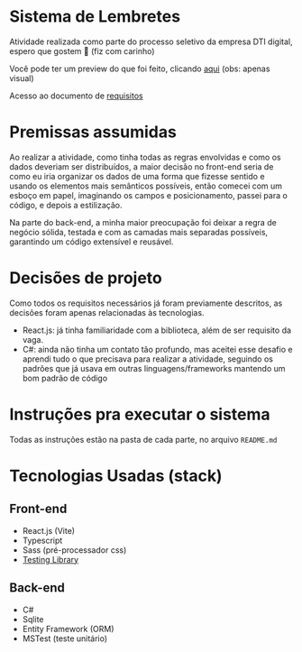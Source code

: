 # Sistema de Lembretes
Atividade realizada como parte do processo seletivo da empresa DTI digital, espero que gostem 💓 (fiz com carinho)

Você pode ter um preview do que foi feito, clicando [aqui](https://dti-lembretes.vercel.app/) (obs: apenas visual)

Acesso ao documento de [requisitos](https://communication-assets.gupy.io/production/companies/36469/emails/1707343109117/communication-assets-025cd070-c604-11ee-ab61-e34adf9101b6/1.0_-_teste_dti_-_dev_estgio_c_e_react.pdf)

# Premissas assumidas
Ao realizar a atividade, como tinha todas as regras envolvidas e como os dados deveriam ser distribuídos, a maior decisão no front-end seria de como eu iria organizar os dados de uma forma que fizesse sentido e usando os elementos mais semânticos possíveis, então comecei com um esboço em papel, imaginando os campos e posicionamento, passei para o código, e depois a estilização.

Na parte do back-end, a minha maior preocupação foi deixar a regra de negócio sólida, testada e com as camadas mais separadas possíveis, garantindo um código extensível e reusável. 

# Decisões de projeto
Como todos os requisitos necessários já foram previamente descritos, as decisões foram apenas relacionadas às tecnologias.
- React.js: já tinha familiaridade com a biblioteca, além de ser requisito da vaga.
- C#: ainda não tinha um contato tão profundo, mas aceitei esse desafio e aprendi tudo o que precisava para realizar a atividade, seguindo os padrões que já usava em outras linguagens/frameworks mantendo um bom padrão de código

# Instruções pra executar o sistema
Todas as instruções estão na pasta de cada parte, no arquivo `README.md`

# Tecnologias Usadas (stack)
## Front-end
- React.js (Vite)
- Typescript
- Sass (pré-processador css)
- [Testing Library](https://testing-library.com/)

## Back-end
- C#
- Sqlite
- Entity Framework (ORM)
- MSTest (teste unitário)
